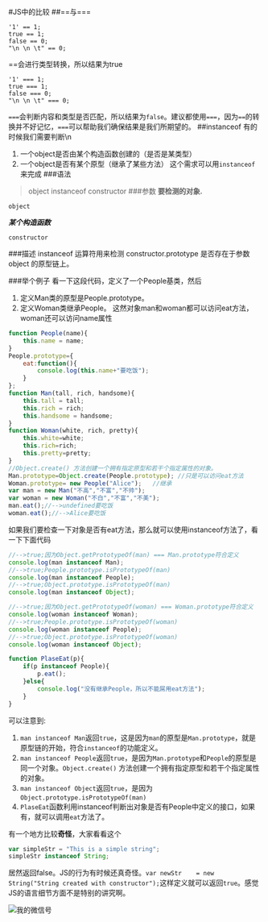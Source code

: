 #JS中的比较
##==与===
```
'1' == 1;
true == 1;
false == 0;
"\n \n \t" == 0;
```
==会进行类型转换，所以结果为true
```
'1' === 1;
true === 1;
false === 0;
"\n \n \t" === 0;
```
`===`会判断内容和类型是否匹配，所以结果为`false`。建议都使用`===`，因为`==`的转换并不好记忆，`===`可以帮助我们确保结果是我们所期望的。
##instanceof
有的时候我们需要判断\n
1. 一个object是否由某个构造函数创建的（是否是某类型）
2. 一个object是否有某个原型（继承了某些方法）
这个需求可以用`instanceof`来完成
###语法
>object instanceof constructor
###参数
**要检测的对象.**
```
object
```
***某个构造函数***
```
constructor
```
###描述
instanceof 运算符用来检测 constructor.prototype 是否存在于参数 object 的原型链上。

###举个例子
看一下这段代码，定义了一个People基类，然后
1. 定义Man类的原型是People.prototype。
2. 定义Woman类继承People。
这然对象man和woman都可以访问eat方法，woman还可以访问name属性
```javascript
function People(name){
    this.name = name;
}
People.prototype={
    eat:function(){
        console.log(this.name+"要吃饭");
    }
};
function Man(tall, rich, handsome){
    this.tall = tall;
    this.rich = rich;
    this.handsome = handsome;
}
function Woman(white, rich, pretty){
    this.white=white;
    this.rich=rich;
    this.pretty=pretty;
}
//Object.create() 方法创建一个拥有指定原型和若干个指定属性的对象。
Man.prototype=Object.create(People.prototype); //只是可以访问eat方法
Woman.prototype= new People("Alice");   //继承
var man = new Man("不高","不富","不帅");
var woman = new Woman("不白","不富","不美");
man.eat();//-->undefined要吃饭
woman.eat();//-->Alice要吃饭
```
如果我们要检查一下对象是否有eat方法，那么就可以使用instanceof方法了，看一下下面代码
```javascript
//-->true;因为Object.getPrototypeOf(man) === Man.prototype符合定义
console.log(man instanceof Man);
//-->true;People.prototype.isPrototypeOf(man)
console.log(man instanceof People);
//-->true;Object.prototype.isPrototypeOf(man)
console.log(man instanceof Object);

//-->true;因为Object.getPrototypeOf(woman) === Woman.prototype符合定义
console.log(woman instanceof Woman);
//-->true;People.prototype.isPrototypeOf(woman)
console.log(woman instanceof People);
//-->true;Object.prototype.isPrototypeOf(woman)
console.log(woman instanceof Object);

function PlaseEat(p){
    if(p instanceof People){
        p.eat();
    }else{
        console.log("没有继承People，所以不能屌用eat方法");
    }
}
```
可以注意到:
1. `man instanceof Man`返回`true`，这是因为`man`的原型是`Man.prototype`，就是原型链的开始，符合`instanceof`的功能定义。
2. `man instanceof People`返回`true`，是因为`Man.prototype`和`People`的原型是同一个对象。`Object.create()` 方法创建一个拥有指定原型和若干个指定属性的对象。
3. `man instanceof Object`返回`true`，是因为`Object.prototype.isPrototypeOf(man)`
4. `PlaseEat`函数利用instanceof判断出对象是否有People中定义的接口，如果有，就可以调用`eat`方法了。

有一个地方比较**奇怪**，大家看看这个
```javascript
var simpleStr = "This is a simple string"; 
simpleStr instanceof String;
```
居然返回false。JS的行为有时候还真奇怪。`var newStr    = new String("String created with constructor");`这样定义就可以返回`true`。感觉JS的语言细节方面不是特别的讲究啊。

![我的微信号](http://images.cnblogs.com/cnblogs_com/xiaohu1986/789491/o_weixin.png)
